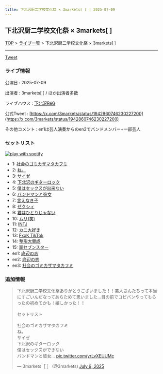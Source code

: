```yaml
---
title: 下北沢厨二学校文化祭 × 3markets[ ] | 2025-07-09
---
```

## 下北沢厨二学校文化祭 × 3markets[ ]

[TOP](/setlist/) > [ライブ一覧](lives.html) > 下北沢厨二学校文化祭 × 3markets[ ]

___

<a href="https://twitter.com/share?ref_src=twsrc%5Etfw" data-text="3markets[ ]セットリスト > 下北沢厨二学校文化祭 × 3markets[ ]" class="twitter-share-button" data-via="3markets" data-hashtags="3markets" data-related="3markets" data-show-count="false">Tweet</a>

### ライブ情報

公演日
:    2025-07-09

出演者
:    3markets[ ] / ほか出演者多数

ライブハウス
:    [下北沢RéG](livehouse116.html)

公式Tweet
:    [https://x.com/3markets/status/1942860746230227200](https://x.com/3markets/status/1942860746230227200)

その他コメント
:    en1は芸人演奏からのen2でバンドメンバー+一部芸人

### セットリスト


[![play with spotify](images/spotify-icon.png)](https://open.spotify.com/playlist/3yvKweasbA4hzfe4hVXClt)



*  1: [社会のゴミカザマタカフミ](song002.html)
*  2: [ね。](song076.html)
*  3: [サイゼ](song004.html)
*  4: [下北沢のギターロック](song015.html)
*  5: [僕はセックスが出来ない](song006.html)
*  6: [バンドマンと彼女](song009.html)
*  7: [言えなき子](song027.html)
*  8: [ゼクシィ](song097.html)
*  9: [君はひとりじゃない](song091.html)
*  10: [ムリ(笑)](song099.html)
*  11: [INTJ](song096.html)
*  12: [カニ大好き](song079.html)
*  13: [FxxK TikTok](song082.html)
*  14: [整形大賛成](song005.html)
*  15: [裏セブンスター](song017.html)
*  en1: [底辺の恋](song008.html)
*  en2: [底辺の恋](song008.html)
*  en3: [社会のゴミカザマタカフミ](song002.html)


### 追加情報



<blockquote class="twitter-tweet"><p lang="ja" dir="ltr">下北沢厨二学校文化祭ありがとうございました！！芸人さんたちって本当にすごいんだなってあらためて思いました…目の前でコピバンやってもらったの初めてかも！嬉しかった！！<br><br>セットリスト<br><br>社会のゴミカザマタカフミ<br>ね。<br>サイゼ<br>下北沢のギターロック<br>僕はセックスができない<br>バンドマンと彼女… <a href="https://t.co/yrLvXEUUMc">pic.twitter.com/yrLvXEUUMc</a></p>&mdash; 3markets［ ］ (@3markets) <a href="https://twitter.com/3markets/status/1942860746230227200?ref_src=twsrc%5Etfw">July 9, 2025</a></blockquote>
<script async src="https://platform.twitter.com/widgets.js" charset="utf-8"></script>




<script async src="https://platform.twitter.com/widgets.js" charset="utf-8"></script>